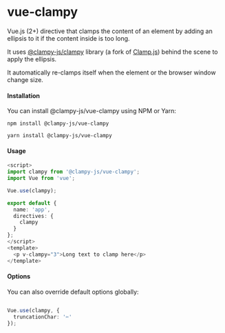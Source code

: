 # vue-clampy
Vue.js (2+) directive that clamps the content of an element by adding an ellipsis to it if the content inside is too long.

It uses [@clampy-js/clampy](https://github.com/clampy-js/clampy) library (a fork of [Clamp.js](https://github.com/josephschmitt/Clamp.js)) behind the scene to apply the ellipsis.

It automatically re-clamps itself when the element or the browser window change size.

#### Installation
You can install @clampy-js/vue-clampy using NPM or Yarn:

```
npm install @clampy-js/vue-clampy
```

```
yarn install @clampy-js/vue-clampy
```

#### Usage
```typescript
<script>
import clampy from '@clampy-js/vue-clampy';
import Vue from 'vue';

Vue.use(clampy);

export default {
  name: 'app',
  directives: {
    clampy
  }
};
</script>
<template>
  <p v-clampy="3">Long text to clamp here</p>
</template>  
```

#### Options
You can also override default options globally:

```typescript

Vue.use(clampy, {
  truncationChar: '✂️'
});
 
```
